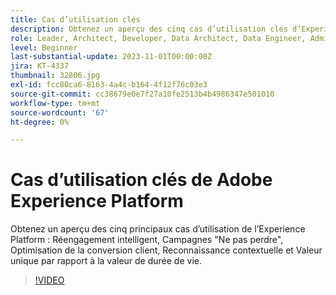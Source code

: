 ```yaml
---
title: Cas d’utilisation clés
description: Obtenez un aperçu des cinq cas d’utilisation clés d’Experience Platform&mdash;réengagement intelligent, campagnes "Ne pas perdre", optimisation de la conversion client, reconnaissance contextuelle et valeur unique par rapport à la valeur de durée de vie.
role: Leader, Architect, Developer, Data Architect, Data Engineer, Admin, User
level: Beginner
last-substantial-update: 2023-11-01T00:00:00Z
jira: KT-4337
thumbnail: 32806.jpg
exl-id: fcc80ca6-8163-4a4c-b164-4f12f76c03e3
source-git-commit: cc38679e0e7f27a10fe2513b4b4986347e501010
workflow-type: tm+mt
source-wordcount: '67'
ht-degree: 0%

---
```


# Cas d’utilisation clés de Adobe Experience Platform

Obtenez un aperçu des cinq principaux cas d’utilisation de l’Experience Platform : Réengagement intelligent, Campagnes &quot;Ne pas perdre&quot;, Optimisation de la conversion client, Reconnaissance contextuelle et Valeur unique par rapport à la valeur de durée de vie.

>[!VIDEO](https://video.tv.adobe.com/v/32806?learn=on)

